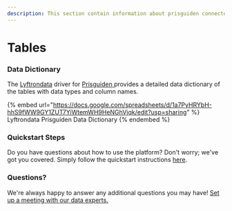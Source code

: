 ```yaml
---
description: This section contain information about prisguiden connector tables information
---
```


# Tables

### Data Dictionary

The [Lyftrondata](https://www.lyftrondata.com/) driver for [Prisguiden](https://www.lyftrondata.com/integration/prisguiden/)[ ](https://www.lyftrondata.com/integration/prisguiden/)provides a detailed data dictionary of the tables with data types and column names.

{% embed url="https://docs.google.com/spreadsheets/d/1a7PyHRYbH-hhS9fWW9GY1ZUT7YiWtemWH9HeNGhVjqk/edit?usp=sharing" %}
Lyftrondata Prisguiden Data Dictionary
{% endembed %}

### Quickstart Steps

Do you have questions about how to use the platform? Don't worry; we've got you covered. Simply follow the quickstart instructions [here](../../../../quickstart-steps.md).

### Questions? <a href="#questions" id="questions"></a>

We're always happy to answer any additional questions you may have! [Set up a meeting with our data experts.](https://www.lyftrondata.com/book-a-meeting/)

